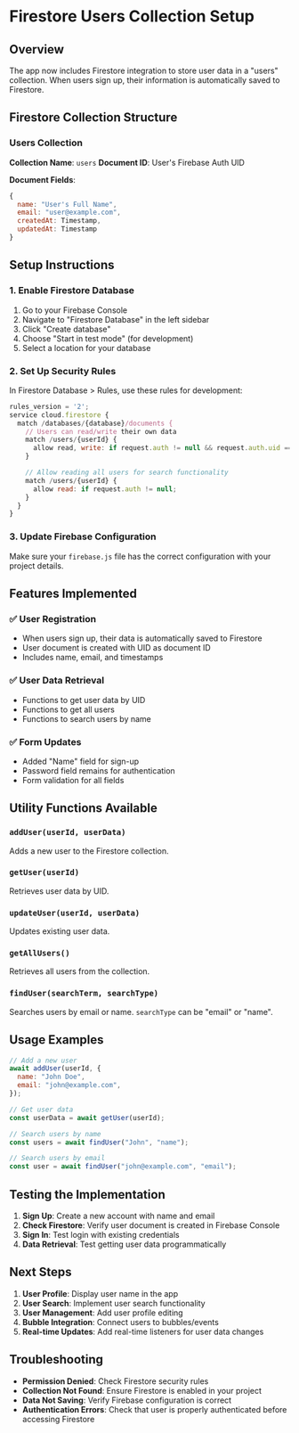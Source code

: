 # Firestore Users Collection Setup

## Overview

The app now includes Firestore integration to store user data in a "users" collection. When users sign up, their information is automatically saved to Firestore.

## Firestore Collection Structure

### Users Collection

**Collection Name**: `users`
**Document ID**: User's Firebase Auth UID

**Document Fields**:

```javascript
{
  name: "User's Full Name",
  email: "user@example.com",
  createdAt: Timestamp,
  updatedAt: Timestamp
}
```

## Setup Instructions

### 1. Enable Firestore Database

1. Go to your Firebase Console
2. Navigate to "Firestore Database" in the left sidebar
3. Click "Create database"
4. Choose "Start in test mode" (for development)
5. Select a location for your database

### 2. Set Up Security Rules

In Firestore Database > Rules, use these rules for development:

```javascript
rules_version = '2';
service cloud.firestore {
  match /databases/{database}/documents {
    // Users can read/write their own data
    match /users/{userId} {
      allow read, write: if request.auth != null && request.auth.uid == userId;
    }

    // Allow reading all users for search functionality
    match /users/{userId} {
      allow read: if request.auth != null;
    }
  }
}
```

### 3. Update Firebase Configuration

Make sure your `firebase.js` file has the correct configuration with your project details.

## Features Implemented

### ✅ User Registration

- When users sign up, their data is automatically saved to Firestore
- User document is created with UID as document ID
- Includes name, email, and timestamps

### ✅ User Data Retrieval

- Functions to get user data by UID
- Functions to get all users
- Functions to search users by name

### ✅ Form Updates

- Added "Name" field for sign-up
- Password field remains for authentication
- Form validation for all fields

## Utility Functions Available

### `addUser(userId, userData)`

Adds a new user to the Firestore collection.

### `getUser(userId)`

Retrieves user data by UID.

### `updateUser(userId, userData)`

Updates existing user data.

### `getAllUsers()`

Retrieves all users from the collection.

### `findUser(searchTerm, searchType)`

Searches users by email or name. `searchType` can be "email" or "name".

## Usage Examples

```javascript
// Add a new user
await addUser(userId, {
  name: "John Doe",
  email: "john@example.com",
});

// Get user data
const userData = await getUser(userId);

// Search users by name
const users = await findUser("John", "name");

// Search users by email
const user = await findUser("john@example.com", "email");
```

## Testing the Implementation

1. **Sign Up**: Create a new account with name and email
2. **Check Firestore**: Verify user document is created in Firebase Console
3. **Sign In**: Test login with existing credentials
4. **Data Retrieval**: Test getting user data programmatically

## Next Steps

1. **User Profile**: Display user name in the app
2. **User Search**: Implement user search functionality
3. **User Management**: Add user profile editing
4. **Bubble Integration**: Connect users to bubbles/events
5. **Real-time Updates**: Add real-time listeners for user data changes

## Troubleshooting

- **Permission Denied**: Check Firestore security rules
- **Collection Not Found**: Ensure Firestore is enabled in your project
- **Data Not Saving**: Verify Firebase configuration is correct
- **Authentication Errors**: Check that user is properly authenticated before accessing Firestore
